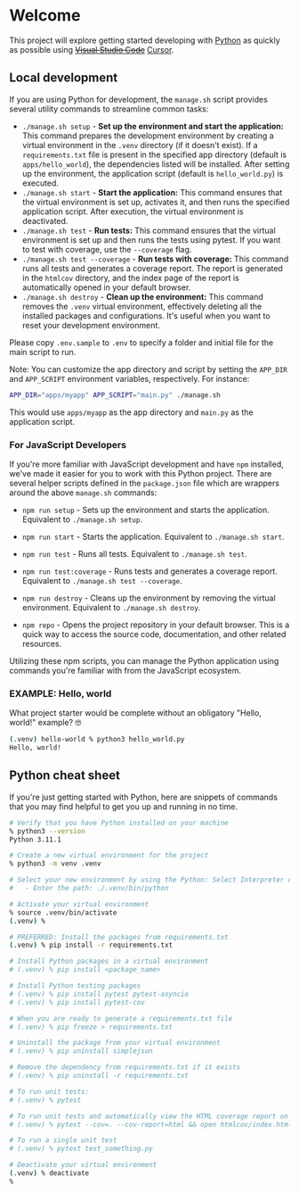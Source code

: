# Welcome

This project will explore getting started developing with [Python](https://www.python.org) as quickly as possible using ~~[Visual Studio Code](https://code.visualstudio.com)~~ [Cursor](https://www.cursor.com).

## Local development

If you are using Python for development, the `manage.sh` script provides several utility commands to streamline common tasks:

- `./manage.sh setup` - **Set up the environment and start the application:** This command prepares the development environment by creating a virtual environment in the `.venv` directory (if it doesn't exist). If a `requirements.txt` file is present in the specified app directory (default is `apps/hello_world`), the dependencies listed will be installed. After setting up the environment, the application script (default is `hello_world.py`) is executed.
- `./manage.sh start` - **Start the application:** This command ensures that the virtual environment is set up, activates it, and then runs the specified application script. After execution, the virtual environment is deactivated.
- `./manage.sh test` - **Run tests:** This command ensures that the virtual environment is set up and then runs the tests using pytest. If you want to test with coverage, use the `--coverage` flag.
- `./manage.sh test --coverage` - **Run tests with coverage:** This command runs all tests and generates a coverage report. The report is generated in the `htmlcov` directory, and the index page of the report is automatically opened in your default browser.
- `./manage.sh destroy` - **Clean up the environment:** This command removes the `.venv` virtual environment, effectively deleting all the installed packages and configurations. It's useful when you want to reset your development environment.

Please copy `.env.sample` to `.env` to specify a folder and initial file for the main script to run.

Note: You can customize the app directory and script by setting the `APP_DIR` and `APP_SCRIPT` environment variables, respectively. For instance:

```sh
APP_DIR="apps/myapp" APP_SCRIPT="main.py" ./manage.sh
```

This would use `apps/myapp` as the app directory and `main.py` as the application script.

### For JavaScript Developers

If you're more familiar with JavaScript development and have `npm` installed, we've made it easier for you to work with this Python project. There are several helper scripts defined in the `package.json` file which are wrappers around the above `manage.sh` commands:

- `npm run setup` - Sets up the environment and starts the application. Equivalent to `./manage.sh setup`.

- `npm run start` - Starts the application. Equivalent to `./manage.sh start`.

- `npm run test` - Runs all tests. Equivalent to `./manage.sh test`.

- `npm run test:coverage` - Runs tests and generates a coverage report. Equivalent to `./manage.sh test --coverage`.

- `npm run destroy` - Cleans up the environment by removing the virtual environment. Equivalent to `./manage.sh destroy`.

- `npm repo` - Opens the project repository in your default browser. This is a quick way to access the source code, documentation, and other related resources.

Utilizing these npm scripts, you can manage the Python application using commands you're familiar with from the JavaScript ecosystem.

### EXAMPLE: Hello, world

What project starter would be complete without an obligatory "Hello, world!" example? 🤓

```sh
(.venv) hello-world % python3 hello_world.py 
Hello, world!
```

## Python cheat sheet

If you're just getting started with Python, here are snippets of commands that you may find helpful to get you up and running in no time.

```sh
# Verify that you have Python installed on your machine
% python3 --version
Python 3.11.1

# Create a new virtual environment for the project
% python3 -m venv .venv

# Select your new environment by using the Python: Select Interpreter command in VS Code
#   - Enter the path: ./.venv/bin/python

# Activate your virtual environment
% source .venv/bin/activate
(.venv) %

# PREFERRED: Install the packages from requirements.txt
(.venv) % pip install -r requirements.txt

# Install Python packages in a virtual environment
# (.venv) % pip install <package_name>

# Install Python testing packages
# (.venv) % pip install pytest pytest-asyncio
# (.venv) % pip install pytest-cov

# When you are ready to generate a requirements.txt file
# (.venv) % pip freeze > requirements.txt

# Uninstall the package from your virtual environment
# (.venv) % pip uninstall simplejson

# Remove the dependency from requirements.txt if it exists
# (.venv) % pip uninstall -r requirements.txt

# To run unit tests:
# (.venv) % pytest

# To run unit tests and automatically view the HTML coverage report on macOS:
# (.venv) % pytest --cov=. --cov-report=html && open htmlcov/index.html

# To run a single unit test
# (.venv) % pytest test_something.py

# Deactivate your virtual environment
(.venv) % deactivate
% 

```
